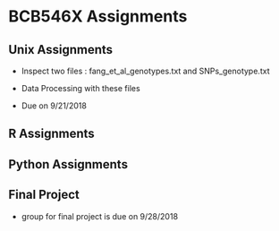 # BCB546X Assignments
## Unix Assignments
* Inspect two files : fang_et_al_genotypes.txt and SNPs_genotype.txt

* Data Processing with these files

* Due on 9/21/2018


## R Assignments

## Python Assignments

## Final Project
 * group for final project is due on 9/28/2018

 


